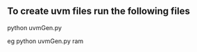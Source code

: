 ## To create uvm files run the following files

python uvmGen.py <filename>

eg python uvmGen.py ram
